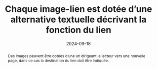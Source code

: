 ---
title: Chaque image-lien est dotée d’une alternative textuelle décrivant la fonction du lien 
abstract: Des images peuvent être dotées d’une url dirigeant le lecteur vers une nouvelle page, dans ce cas la destination du lien doit être indiquée.
categories: ["Images et médias"]
agrege: O4112-E023
opquast: '4 112'
indiceebook: '23'
description: "Règle n° 023"
before: "022"
weight: "023"
after: "024"
actif: '1'
layout: rules
date: 2024-09-18
tags: ["Accessibilité", "Utilisabilité"]
objectif: ["Indiquer le contenu de l’image", "
Indiquer où va le lien et éviter les textes « cliquez ici »", "
Indiquer le chemin de navigation de façon explicite", "
Comprendre la fonction de l’image et le sens des url présents sur les images", "
Permettre une bonne indexation par l’application de lecture.
"]
Meo: ["Décrire l’action associée au clic sur l’image", "
Indiquer l’adresse de la page cible ou le rôle du lien dans l’attribut alt de l’élément img ;", "
Indiquer l’adresse de la page cible ou le rôle du lien dans alt de l’élément area ;", "
Indiquer l’adresse de la page cible ou le rôle du lien dans alt de l’élément object ;", "
Indiquer l’adresse de la page cible ou le rôle du lien dans alt de l’élément canevas ;", "
Nommer le fichier de l’image avec des mots clés explicites
Indiquer l’adresse de la page cible de façon explicite
"]
Controle: ["Vérifier que l’attribut alt de chaque élément img concerné indique la cible ou le rôle du lien.", "
Vérifier que l’attribut alt de chaque élément area concerné indique la cible ou le rôle du lien.", "
Vérifier que le contenu de chaque élément object concerné indique la cible ou le rôle du lien.", "
Vérifier que le contenu de chaque élément canvas concerné indique la cible ou le rôle du lien.", "
Vérifier le libellé textuel de tout autre élément ayant le rôle d’un lien.
"
]
epubcheck: false
ace: true
humancheck: true
ReadiumGoToolkit: 
Source: ["Opquast"]
Referentiel: [""]
steps: ["Conception", "Éditorial"]
---